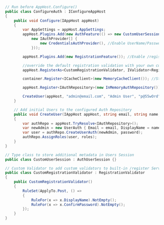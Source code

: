 ﻿```csharp
// Run before AppHost.Configure()
public class ConfigureAuth : IConfigureAppHost
{
    public void Configure(IAppHost appHost)
    {
        var AppSettings = appHost.AppSettings;
        appHost.Plugins.Add(new AuthFeature(() => new CustomUserSession(),
            new IAuthProvider[] {
                new CredentialsAuthProvider(), //Enable UserName/Password Credentials Auth
            }));

        appHost.Plugins.Add(new RegistrationFeature()); //Enable /register Service

        //override the default registration validation with your own custom implementation
        appHost.RegisterAs<CustomRegistrationValidator, IValidator<Register>>();

        container.Register<ICacheClient>(new MemoryCacheClient()); //Store User Sessions in Memory

        appHost.Register<IAuthRepository>(new InMemoryAuthRepository()); //Store Authenticated Users in Memory

        CreateUser(appHost, "admin@email.com", "Admin User", "p@55wOrd", roles:new[]{ RoleNames.Admin });
    }

    // Add initial Users to the configured Auth Repository
    public void CreateUser(IAppHost appHost, string email, string name, string password, string[] roles)
    {
        var authRepo = appHost.TryResolve<IAuthRepository>();
        var newAdmin = new UserAuth { Email = email, DisplayName = name };
        var user = authRepo.CreateUserAuth(newAdmin, password);
        authRepo.AssignRoles(user, roles);
    }
}

// Type class to store additional metadata in Users Session
public class CustomUserSession : AuthUserSession {}

// Custom Validator to add custom validators to built-in /register Service requiring DisplayName and ConfirmPassword
public class CustomRegistrationValidator : RegistrationValidator
{
    public CustomRegistrationValidator()
    {
        RuleSet(ApplyTo.Post, () =>
        {
            RuleFor(x => x.DisplayName).NotEmpty();
            RuleFor(x => x.ConfirmPassword).NotEmpty();
        });
    }
}
```